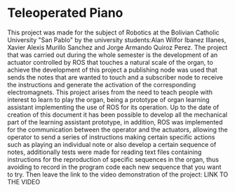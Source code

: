 # Teleoperated Piano
This project was made for the subject of Robotics at the Bolivian Catholic University "San Pablo" by the university students:Alan Wilfor Ibanez Illanes, Xavier Alexis Murillo Sanchez and Jorge Armando Quiroz Perez.
The project that was carried out during the whole semester is the development of an actuator controlled by ROS that touches a natural scale of the organ, to achieve the development of this project a publishing node was used that sends the notes that are wanted to touch and a subscriber node to receive the instructions and generate the activation of the corresponding electromagnets. This project arises from the need to teach people with interest to learn to play the organ, being a prototype of organ learning assistant implementing the use of ROS for its operation.
Up to the date of creation of this document it has been possible to develop all the mechanical part of the learning assistant prototype, in addition, ROS was implemented for the communication between the operator and the actuators, allowing the operator to send a series of instructions making certain specific actions such as playing an individual note or also develop a certain sequence of notes, additionally tests were made for reading text files containing instructions for the reproduction of specific sequences in the organ, thus avoiding to record in the program code each new sequence that you want to try. Then leave the link to the video demonstration of the project: LINK TO THE VIDEO
